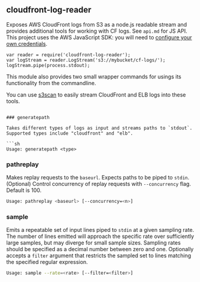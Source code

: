 cloudfront-log-reader
---------------------
Exposes AWS CloudFront logs from S3 as a node.js readable stream and provides additional tools for working with CF logs. See `api.md` for JS API. This project uses the AWS JavaScript SDK: you will need to [configure your own credentials](http://docs.aws.amazon.com/AWSJavaScriptSDK/guide/node-configuring.html).

```
var reader = require('cloudfront-log-reader');
var logStream = reader.LogStream('s3://mybucket/cf-logs/');
logStream.pipe(process.stdout);
```

This module also provides two small wrapper commands for usings its functionality from the commandline.

You can use [s3scan](https://github.com/mapbox/s3scan) to easily stream CloudFront and ELB logs into these tools.

```

### generatepath

Takes different types of logs as input and streams paths to `stdout`. Supported types include "cloudfront" and "elb".

```sh
Usage: generatepath <type>
```

### pathreplay

Makes replay requests to the `baseurl`. Expects paths to be piped to `stdin`. (Optional) Control concurrency of replay requests with `--concurrency` flag. Default is 100.

```sh
Usage: pathreplay <baseurl> [--concurrency=<n>]
```

### sample

Emits a repeatable set of input lines piped to `stdin` at a given sampling rate. The number of lines emitted will approach the specific rate over sufficiently large samples, but may diverge for small sample sizes. Sampling rates should be specified as a decimal number between zero and one. Optionally accepts a `filter` argument that restricts the sampled set to lines matching the specified regular expression.

```sh
Usage: sample --rate=<rate> [--filter=<filter>]
```
